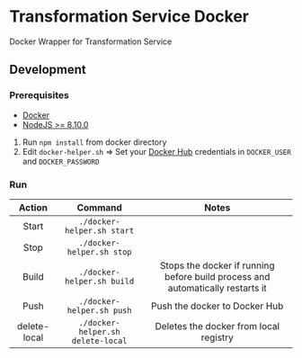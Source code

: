 # Transformation Service Docker

Docker Wrapper for Transformation Service

## Development

### Prerequisites

* [Docker](https://store.docker.com/editions/community/docker-ce-desktop-windows)
* [NodeJS >= 8.10.0](https://nodejs.org/)

1. Run ``npm install`` from docker directory
2. Edit ``docker-helper.sh`` => Set your [Docker Hub](https://hub.docker.com/) credentials in `DOCKER_USER` and `DOCKER_PASSWORD`


### Run
|Action|Command|Notes|
|:---:|:---:|:---:|
|Start| ``./docker-helper.sh start``||
|Stop |``./docker-helper.sh stop``||
|Build| ``./docker-helper.sh build``|Stops the docker if running before build process and automatically restarts it|
|Push| ``./docker-helper.sh push``|Push the docker to Docker Hub|
|delete-local |``./docker-helper.sh delete-local``|Deletes the docker from local registry|



